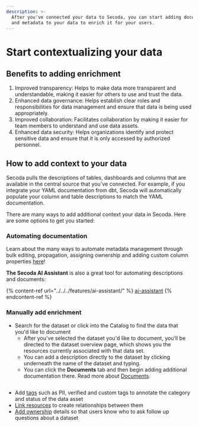 ```yaml
---
description: >-
  After you've connected your data to Secoda, you can start adding documentation
  and metadata to your data to enrich it for your users.
---
```


# Start contextualizing your data

## Benefits to adding enrichment

1. Improved transparency: Helps to make data more transparent and understandable, making it easier for others to use and trust the data.
2. Enhanced data governance: Helps establish clear roles and responsibilities for data management and ensure that data is being used appropriately.
3. Improved collaboration: Facilitates collaboration by making it easier for team members to understand and use data assets.
4. Enhanced data security: Helps organizations identify and protect sensitive data and ensure that it is only accessed by authorized personnel.

## How to add context to your data

Secoda pulls the descriptions of tables, dashboards and columns that are available in the central source that you've connected. For example, if you integrate your YAML documentation from dbt, Secoda will automatically populate your column and table descriptions to match the YAML documentation.&#x20;

There are many ways to add additional context your data in Secoda. Here are some options to get you started:

### Automating documentation

Learn about the many ways to automate metadata management through bulk editing, propagation, assigning ownership and adding custom column properties [here](../../../resource-and-metadata-management/adding-custom-properties.md)!

**The Secoda AI Assistant** is also a great tool for automating descriptions and documents:

{% content-ref url="../../../features/ai-assistant/" %}
[ai-assistant](../../../features/ai-assistant/)
{% endcontent-ref %}

### Manually add enrichment

* Search for the dataset or click into the Catalog to find the data that you'd like to document
  * After you've selected the dataset you'd like to document, you'll be directed to the dataset overview page, which shows you the resources currently associated with that data set.&#x20;
  * You can add a description directly to the dataset by clicking underneath the name of the dataset and typing.&#x20;
  * You can click the **Documents** tab and then begin adding additional documentation there. Read more about [Documents](https://docs.secoda.co/secoda-for-business-users/dictionary-and-documents#documents).

<figure><img src="../../../.gitbook/assets/Kapture 2023-05-15 at 14.31.09.gif" alt=""><figcaption></figcaption></figure>

* Add [tags](../../../resource-and-metadata-management/custom-tags.md) such as PII, verified and custom tags to annotate the category and status of the data asset
* [Link resources](../../../resource-and-metadata-management/relating-resources.md) to create relationships between them
* [Add ownership](../../../resource-and-metadata-management/assigning-owners.md) details so that users know who to ask follow up questions about a dataset
